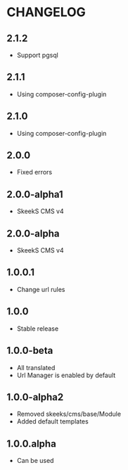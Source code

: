 CHANGELOG
==============

2.1.2
-----------------
 * Support pgsql
 
2.1.1
-----------------
 * Using composer-config-plugin
 
2.1.0
-----------------
 * Using composer-config-plugin
 
2.0.0
-----------------
  * Fixed errors
  
2.0.0-alpha1
-----------------
  * SkeekS CMS v4
  
2.0.0-alpha
-----------------
  * SkeekS CMS v4
  
1.0.0.1
-----------------
  * Change url rules

1.0.0
-----------------
  * Stable release
  
1.0.0-beta
-----------------
  * All translated
  * Url Manager is enabled by default

1.0.0-alpha2
-----------------
  * Removed skeeks/cms/base/Module
  * Added default templates

1.0.0.alpha
-----------------
  * Can be used
